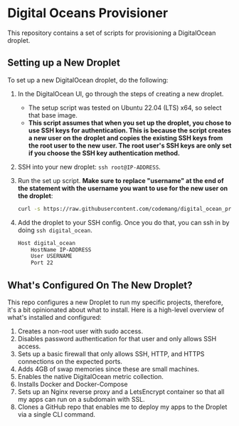 Digital Oceans Provisioner
=

This repository contains a set of scripts for provisioning a DigitalOcean droplet.

## Setting up a New Droplet

To set up a new DigitalOcean droplet, do the following:

1. In the DigitalOcean UI, go through the steps of creating a new droplet.
    - The setup script was tested on Ubuntu 22.04 (LTS) x64, so select that base
      image.
    - **This script assumes that when you set up the droplet, you chose to use SSH
      keys for authentication. This is because the script creates a new user on
      the droplet and copies the existing SSH keys from the root user to the new
      user. The root user's SSH keys are only set if you choose the SSH key
      authentication method.**

1. SSH into your new droplet: `ssh root@IP-ADDRESS`.

1. Run the set up script. **Make sure to replace "username" at the end of the
  statement with the username you want to use for the new user on the droplet**:

    ```bash
    curl -s https://raw.githubusercontent.com/codemang/digital_ocean_provisioner/master/scripts/setup_all.sh | bash -s new_username
    ```

1. Add the droplet to your SSH config. Once you do that, you can ssh in by doing
   `ssh digital_ocean`.

    ```bash
    Host digital_ocean
        HostName IP-ADDRESS
        User USERNAME
        Port 22
    ```

## What's Configured On The New Droplet?

This repo configures a new Droplet to run my specific projects, therefore, it's a bit opinionated about what to install. Here is a high-level overview of what's installed and configured:

1. Creates a non-root user with sudo access.
1. Disables password authentication for that user and only allows SSH access.
1. Sets up a basic firewall that only allows SSH, HTTP, and HTTPS connections on the expected ports.
1. Adds 4GB of swap memories since these are small machines.
1. Enables the native DigitalOcean metric collection.
1. Installs Docker and Docker-Compose
1. Sets up an Nginx reverse proxy and a LetsEncrypt container so that all my apps can run on a subdomain with SSL.
1. Clones a GitHub repo that enables me to deploy my apps to the Droplet via a single CLI command.

